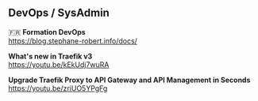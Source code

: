 ## DevOps / SysAdmin

🇫🇷 **Formation DevOps**  
https://blog.stephane-robert.info/docs/

**What's new in Traefik v3**  
https://youtu.be/kEkUdj7wuRA

**Upgrade Traefik Proxy to API Gateway and API Management in Seconds**  
https://youtu.be/zriUO5YPgFg

